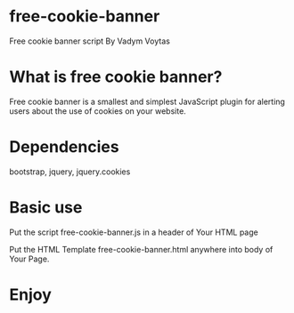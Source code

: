 # free-cookie-banner
Free cookie banner script
By Vadym Voytas

# What is free cookie banner?

Free cookie banner is a smallest and simplest JavaScript plugin for alerting users about the use of cookies on your website.

# Dependencies

bootstrap, jquery, jquery.cookies

# Basic use

Put the script free-cookie-banner.js in a header of Your HTML page

<link rel="stylesheet" type="text/css" href="free-cookie-banner.css">
<link rel="stylesheet" href="https://maxcdn.bootstrapcdn.com/bootstrap/3.4.1/css/bootstrap.min.css">
<script src="https://ajax.googleapis.com/ajax/libs/jquery/3.4.1/jquery.min.js"></script>
<script src="https://maxcdn.bootstrapcdn.com/bootstrap/3.4.1/js/bootstrap.min.js"></script>
<script src="https://cdnjs.cloudflare.com/ajax/libs/jquery-cookie/1.4.1/jquery.cookie.min.js"></script>
<script src="free-cookie-banner.js"></script>


Put the HTML Template free-cookie-banner.html anywhere into body of Your Page.

# Enjoy
